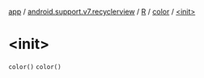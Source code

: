 [app](../../../index.md) / [android.support.v7.recyclerview](../../index.md) / [R](../index.md) / [color](index.md) / [&lt;init&gt;](.)

# &lt;init&gt;

`color()`
`color()`